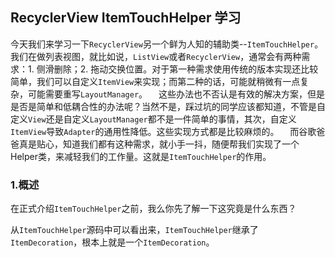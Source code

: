 ## RecyclerView ItemTouchHelper 学习

今天我们来学习一下`RecyclerView`另一个鲜为人知的辅助类--`ItemTouchHelper`。我们在做列表视图，就比如说，`ListView`或者`RecyclerView`，通常会有两种需求：1. 侧滑删除；2. 拖动交换位置。对于第一种需求使用传统的版本实现还比较简单，我们可以自定义`ItemView`来实现；而第二种的话，可能就稍微有一点复杂，可能需要重写`LayoutManager`。
  这些办法也不否认是有效的解决方案，但是是否是简单和低耦合性的办法呢？当然不是，踩过坑的同学应该都知道，不管是自定义`View`还是自定义`LayoutManager`都不是一件简单的事情，其次，自定义`ItemView`导致`Adapter`的通用性降低。这些实现方式都是比较麻烦的。
  而谷歌爸爸真是贴心，知道我们都有这种需求，就小手一抖，随便帮我们实现了一个Helper类，来减轻我们的工作量。这就是`ItemTouchHelper`的作用。

### 1.概述

​		在正式介绍`ItemTouchHelper`之前，我么你先了解一下这究竟是什么东西？

​		从`ItemTouchHelper`源码中可以看出来，`ItemTouchHelper`继承了`ItemDecoration`，根本上就是一个`ItemDecoration`。